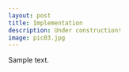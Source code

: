 ```yaml
---
layout: post
title: Implementation
description: Under construction!
image: pic03.jpg
---
```


Sample text.
